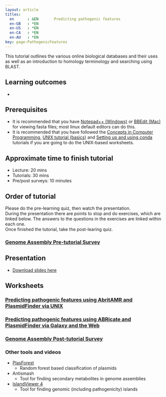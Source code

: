 ```yaml
---
layout: article
titles:
  en      : &EN       Predicting pathogenic features
  en-GB   : *EN
  en-US   : *EN
  en-CA   : *EN
  en-AU   : *EN
key: page-PathogenicFeatures
---
```



This tutorial outlines the various online biological databases and their uses as well as an introduction to homology terminology and searching using BLAST.<br />

## Learning outcomes
* 


## Prerequisites
* It is recommended that you have [Notepad++ (Windows)](https://notepad-plus-plus.org/downloads/) or [BBEdit (Mac)](https://www.barebones.com/products/bbedit/) for viewing fasta files; most linux default editors can do this.
* It is recommended that you have followed the [Concepts in Computer Programming](https://conmeehan.github.io/PathogenDataCourse/ConceptsInComputerProgramming), [UNIX tutorial (basics)](https://conmeehan.github.io/UNIXtutorial) and [Setting up and using conda](https://conmeehan.github.io/PathogenDataCourse/Worksheets/CondaInstallAndUse) tutorials if you are going to do the UNIX-based worksheets.

## Approximate time to finish tutorial
* Lecture: 20 mins
* Tutorials: 30 mins
* Pre/post surveys: 10 minutes


## Order of tutorial

Please do the pre-learning quiz, then watch the presentation. <br />
During the presentation there are points to stop and do exercises, which are linked below. The answers to the questions in the exercises are linked within each one.<br />
Once finished the tutorial, take the post-learing quiz.<br />

### <a href="https://ntusurvey.onlinesurveys.ac.uk/predicting-pathogenic-features-pre-tutorial-survey" target="_blank">Genome Assembly Pre-tutorial Survey</a>


## Presentation
* [Download slides here](https://conmeehan.github.io/PathogenDataCourse/SlideSets/PredictingPathogenicFeatures.pptx)

## Worksheets
### [Predicting pathogenic features using AbritAMR and PlasmidFinder via UNIX](https://conmeehan.github.io/PathogenDataCourse/Worksheets/Predicting_AMR_VF_Plasmids_UNIX)
### [Predicting pathogenic features using ABRicate and PlasmidFinder via Galaxy and the Web](https://conmeehan.github.io/PathogenDataCourse/Worksheets/Predicting_AMR_VF_Plasmids_Galaxy)


### <a href="https://ntusurvey.onlinesurveys.ac.uk/predicting-pathogenic-features-post-tutorial-survey" target="_blank">Genome Assembly Post-tutorial Survey</a>


### Other tools and videos
* [PlasForest](https://github.com/leaemiliepradier/PlasForest)
  * Random forest based classification of plasmids
* Antismash
  * Tool for finding secondary metabolites in genome assemblies 
* [IslandViewer 4](https://www.pathogenomics.sfu.ca/islandviewer/upload/)
	* Tool for finding genomic (including pathogenicity) islands  
